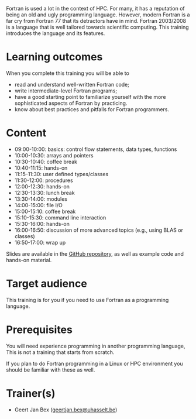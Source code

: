 Fortran is used a lot in the context of HPC.  For many, it has a
reputation of being an old and ugly programming language.  However,
modern Fortran is a far cry from Fortran 77 that its detractors have
in mind.  Fortran 2003/2008 is a language that is well tailored
towards scientific computing.  This training introduces the language
and its features.


# Learning outcomes

When you complete this training you will be able to

  * read and understand well-written Fortran code;
  * write intermediate-level Fortran programs;
  * have a good starting point to familiarize yourself with the more
    sophisticated aspects of Fortran by practicing.
  * know about best practices and pitfalls for Fortran programmers.


# Content

  * 09:00-10:00: basics: control flow statements, data types, functions
  * 10:00-10:30: arrays and pointers
  * 10:30-10:40: coffee break
  * 10:40-11:15: hands-on
  * 11:15-11:30: user defined types/classes
  * 11:30-12:00: procedures
  * 12:00-12:30: hands-on
  * 12:30-13:30: lunch break
  * 13:30-14:00: modules
  * 14:00-15:00: file I/O
  * 15:00-15:10: coffee break
  * 15:10-15:30: command line interaction
  * 15:30-16:00: hands-on
  * 16:00-16:50: discussion of more advanced topics (e.g., using BLAS or classes)
  * 16:50-17:00: wrap up

Slides are available in the [GitHub repository](https://github.com/gjbex/Fortran-for-programmers),
as well as example code and hands-on material.


# Target audience

This training is for you if you need to use Fortran as a programming
language.


# Prerequisites

You will need experience programming in another programming language,
This is not a training that starts from scratch.

If you plan to do Fortran programming in a Linux or HPC environment you should
be familiar with these as well.


# Trainer(s)

  * Geert Jan Bex ([geertjan.bex@uhasselt.be](mailto:geertjan.bex@uhasselt.be))
